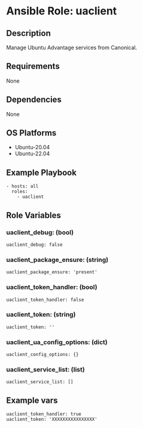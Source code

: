 # Ansible Role: uaclient

## Description

Manage Ubuntu Advantage services from Canonical.

## Requirements

None

## Dependencies

None

## OS Platforms

- Ubuntu-20.04
- Ubuntu-22.04

## Example Playbook

```
- hosts: all
  roles:
    - uaclient
```

## Role Variables

### uaclient_debug: (bool)

```
uaclient_debug: false
```

### uaclient_package_ensure: (string)

```
uaclient_package_ensure: 'present'
```

### uaclient_token_handler: (bool)

```
uaclient_token_handler: false
```

### uaclient_token: (string)

```
uaclient_token: ''
```

### uaclient_ua_config_options: (dict)

```
uaclient_config_options: {}
```

### uaclient_service_list: (list)

```
uaclient_service_list: []
```

## Example vars

```
uaclient_token_handler: true
uaclient_token: 'XXXXXXXXXXXXXXXX'
```
